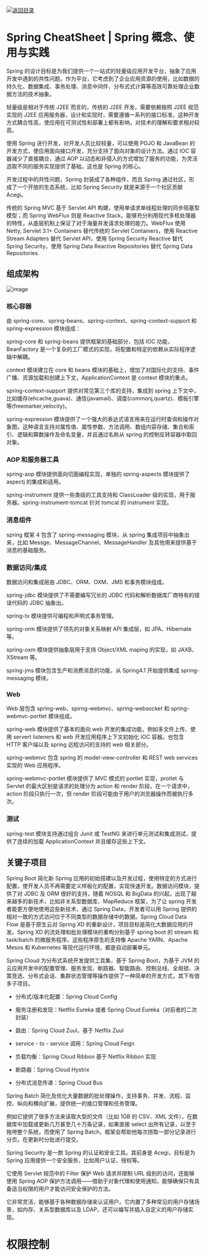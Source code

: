 [![返回目录](https://parg.co/UCb)](https://github.com/wxyyxc1992/Awesome-CheatSheet)

# Spring CheatSheet | Spring 概念、使用与实践

Spring 的设计目标是为我们提供一个一站式的轻量级应用开发平台，抽象了应用开发中遇到的共性问题。作为平台，它考虑到了企业应用资源的使用，比如数据的持久化、数据集成、事务处理、消息中间件、分布式式计算等高效可靠处理企业数据方法的技术抽象。

轻量级是相对于传统 J2EE 而言的，传统的 J2EE 开发，需要依赖按照 J2EE 规范实现的 J2EE 应用服务器，设计和实现时，需要遵循一系列的接口标准，这种开发方式耦合性高，使应用在可测试性和部署上都有影响，对技术的理解和要求相对较高。

使用 Spring 进行开发，对开发人员比较轻量，可以使用 POJO 和 JavaBean 的开发方式，使应用面向接口开发，充分支持了面向对象的设计方法。通过 IOC 容器减少了直接耦合，通过 AOP 以动态和非侵入的方式增加了服务的功能，为灵活选取不同的服务实现提供了基础，这也是 Spring 的核心。

开发过程中的共性问题，Spring 封装成了各种组件，而且 Spring 通过社区，形成了一个开放的生态系统，比如 Spring Security 就是来源于一个社区贡献 Acegi。

传统的 Spring MVC 基于 Servlet API 构建，使用单请求单线程处理的同步阻塞型模型；而 Spring WebFlux 则是 Reactive Stack，能够充分利用现代多核处理器的特性，从底层机制上保证了对于海量并发请求处理的能力。WebFlux 使用 Netty, Servlet 3.1+ Containers 替代传统的 Servlet Containers，使用 Reactive Stream Adapters 替代 Servlet API，使用 Spring Security Reactive 替代 Spring Security，使用 Spring Data Reactive Repositories 替代 Spring Data Repositories.

## 组成架构

![image](https://user-images.githubusercontent.com/5803001/42418773-d9693618-82d9-11e8-9981-328db1065def.png)

### 核心容器

由 spring-core、spring-beans、spring-context、spring-context-support 和 spring-expression 模块组成：

spring-core 和 spring-beans 提供框架的基础部分，包括 IOC 功能，BeanFactory 是一个复杂的工厂模式的实现，将配置和特定的依赖从实际程序逻辑中解耦。

context 模块建立在 core 和 beans 模块的基础上，增加了对国际化的支持、事件广播、资源加载和创建上下文，ApplicationContext 是 context 模块的重点。

spring-context-support 提供对常见第三个库的支持，集成到 spring 上下文中，比如缓存(ehcache,guava)、通信(javamail)、调度(commonj,quartz)、模板引擎等(freemarker,velocity)。

spring-expression 模块提供了一个强大的表达式语言用来在运行时查询和操作对象图，这种语言支持对属性值、属性参数、方法调用、数组内容存储、集合和索引、逻辑和算数操作及命名变量，并且通过名称从 spring 的控制反转容器中取回对象。

### AOP 和服务器工具

spring-aop 模块提供面向切面编程实现，单独的 spring-aspects 模块提供了 aspectj 的集成和适用。

spring-instrument 提供一些类级的工具支持和 ClassLoader 级的实现，用于服务器。spring-instrument-tomcat 针对 tomcat 的 instrument 实现。

### 消息组件

spring 框架 4 包含了 spring-messaging 模块，从 spring 集成项目中抽象出来，比如 Messge、MessageChannel、MessageHandler 及其他用来提供基于消息的基础服务。

### 数据访问/集成

数据访问和集成层由 JDBC、ORM、OXM、JMS 和事务模块组成。

spring-jdbc 模块提供了不需要编写冗长的 JDBC 代码和解析数据库厂商特有的错误代码的 JDBC 抽象出。

spring-tx 模块提供可编程和声明式事务管理。

spring-orm 模块提供了领先的对象关系映射 API 集成层，如 JPA、Hibernate 等。

spring-oxm 模块提供抽象层用于支持 Object/XML maping 的实现，如 JAXB、XStream 等。

spring-jms 模块包含生产和消费消息的功能，从 Spring4.1 开始提供集成 spring-messaging 模块。

### Web

Web 层包含 spring-web、spirng-webmvc、spring-websocket 和 spring-webmvc-portlet 模块组成。

spring-web 模块提供了基本的面向 web 开发的集成功能，例如多文件上传、使用 servert listeners 和 web 开发应用程序上下文初始化 IOC 容器。也包含 HTTP 客户端以及 spring 远程访问的支持的 web 相关部分。

spring-webmvc 包含 spring 的 model-view-controller 和 REST web services 实现的 Web 应用程序。

spring-webmvc-portlet 模块提供了 MVC 模式的 portlet 实现，protlet 与 Servlet 的最大区别是请求的处理分为 action 和 render 阶段，在一个请求中，action 阶段只执行一次，但 render 阶段可能由于用户的浏览器操作而被执行多次。

### 测试

spring-test 模块支持通过组合 Junit 或 TestNG 来进行单元测试和集成测试，提供了连续的加载 ApplicationContext 并且缓存这些上下文。

## 关键子项目

Spring Boot 简化新 Spring 应用的初始搭建以及开发过程，使用特定的方式进行配置，使开发人员不再需要定义样板化的配置，实现快速开发。数据访问模块，提供了对 JDBC 及 ORM 很好的支持，随着 NOSQL 和 BigData 的兴起，出现了越来越多的新技术，比如非关系型数据库、MapReduce 框架，为了让 spring 开发者能更方便地使用这些新技术，通过 Spring Data，开发者可以用 Spring 提供的相对一致的方式访问位于不同类型的数据存储中的数据。Spring Cloud Data Flow 是基于原生云对 Spring XD 的重新设计，项目目标是简化大数据应用的开发。Spring XD 的流处理和批处理模块的重构分别基于 spring boot 的 stream 和 task/batch 的微服务程序。这些程序原生的支持像 Apache YARN、Apache Mesos 和 Kubernetes 等现代运行环境，都是自动部署单元。

Spring Cloud 为分布式系统开发提供工具集，基于 Spring Boot，为基于 JVM 的云应用开发中的配置管理、服务发现、断路器、智能路由、控制总线、全局锁、决策竞选、分布式会话、集群状态管理等操作提供了一种简单的开发方式，其下有很多子项目。

- 分布式/版本化配置：Spring Cloud Config

- 服务注册和发现：Netflix Eureka 或者 Spring Cloud Eureka（对前者的二次封装）

- 路由：Spring Cloud Zuul，基于 Netflix Zuul

- service - to - service 调用：Spring Cloud Feign

- 负载均衡：Spring Cloud Ribbon 基于 Netflix Ribbon 实现

- 断路器：Spring Cloud Hystrix

- 分布式消息传递：Spring Cloud Bus

Spring Batch 简化及优化大量数据的批处理操作，支持事务、并发、流程、监控、纵向和横向扩展，提供统一的接口管理和任务管理。

例如它提供了很多方法来读取大型的文件（比如 1GB 的 CSV、XML 文件），在数据库中加载或更新几万甚至几十万条记录，如果直接 select 出所有记录，以至于拖垮整个系统，而使用了 Spring Batch，框架会帮助他每次捞取一部分记录进行分页，在更新时分批进行提交。

Spring Security 是一款 Spring 的认证和安全工具。其前身是 Acegi，目标是为 Spring 应用提供一个安全服务，比如用户认证、授权等。

它使用 Servlet 规范中的 Filter 保护 Web 请求并限制 URL 级别的访问，还能够使用 Spring AOP 保护方法调用——借助于对象代理和使用通知，能够确保只有具备适当权限的用户才能访问安全保护的方法。

它非常灵活，能够基于各种数据存储来认证用户。它内置了多种常见的用户存储场景，如内存、关系型数据库以及 LDAP，还可以编写并插入自定义的用户存储实现。

# 权限控制
